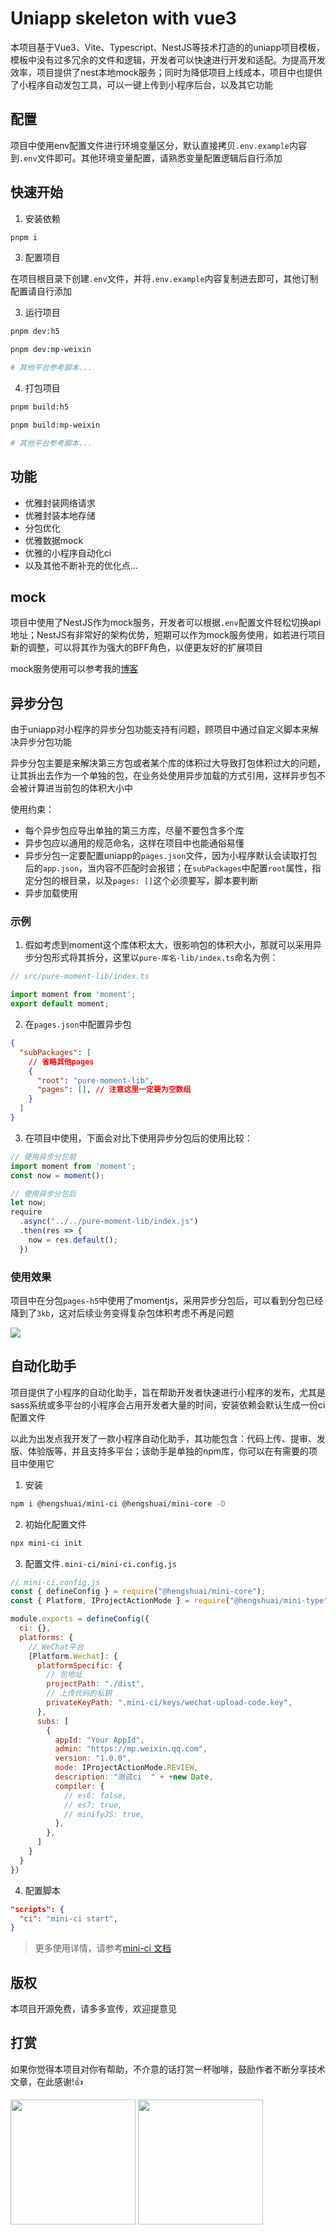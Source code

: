 # Uniapp skeleton with vue3 

本项目基于Vue3、Vite、Typescript、NestJS等技术打造的的uniapp项目模板，模板中没有过多冗余的文件和逻辑，开发者可以快速进行开发和适配。为提高开发效率，项目提供了nest本地mock服务；同时为降低项目上线成本，项目中也提供了小程序自动发包工具，可以一键上传到小程序后台，以及其它功能

## 配置
项目中使用env配置文件进行环境变量区分，默认直接拷贝`.env.example`内容到`.env`文件即可。其他环境变量配置，请熟悉变量配置逻辑后自行添加

## 快速开始

1. 安装依赖
```sh
pnpm i
```

3. 配置项目

在项目根目录下创建`.env`文件，并将`.env.example`内容复制进去即可，其他订制配置请自行添加

3. 运行项目
```sh
pnpm dev:h5

pnpm dev:mp-weixin

# 其他平台参考脚本...
```

4. 打包项目
```sh
pnpm build:h5

pnpm build:mp-weixin

# 其他平台参考脚本...
```

## 功能
- 优雅封装网络请求
- 优雅封装本地存储
- 分包优化
- 优雅数据mock
- 优雅的小程序自动化ci
- 以及其他不断补充的优化点...

## mock
项目中使用了NestJS作为mock服务，开发者可以根据`.env`配置文件轻松切换api地址；NestJS有非常好的架构优势，短期可以作为mock服务使用，如若进行项目新的调整，可以将其作为强大的BFF角色，以便更友好的扩展项目

mock服务使用可以参考我的[博客](https://blog.usword.cn/frontend/nestjs/base.html)

## 异步分包
由于uniapp对小程序的异步分包功能支持有问题，顾项目中通过自定义脚本来解决异步分包功能

异步分包主要是来解决第三方包或者某个库的体积过大导致打包体积过大的问题，让其拆出去作为一个单独的包，在业务处使用异步加载的方式引用，这样异步包不会被计算进当前包的体积大小中

使用约束：
- 每个异步包应导出单独的第三方库，尽量不要包含多个库
- 异步包应以通用的规范命名，这样在项目中也能通俗易懂
- 异步分包一定要配置uniapp的`pages.json`文件，因为小程序默认会读取打包后的`app.json`，当内容不匹配时会报错；在`subPackages`中配置`root`属性，指定分包的根目录，以及`pages: []`这个必须要写，脚本要判断
- 异步加载使用

### 示例
1. 假如考虑到moment这个库体积太大，很影响包的体积大小，那就可以采用异步分包形式将其拆分，这里以`pure-库名-lib/index.ts`命名为例：

```ts
// src/pure-moment-lib/index.ts

import moment from 'moment';
export default moment;
```

2. 在`pages.json`中配置异步包
```json
{
  "subPackages": [
    // 省略其他pages
    {
      "root": "pure-moment-lib",
      "pages": [], // 注意这里一定要为空数组
    }
  ]
}
```

3. 在项目中使用，下面会对比下使用异步分包后的使用比较：
```ts
// 使用异步分包前
import moment from 'moment';
const now = moment();

// 使用异步分包后
let now;
require
  .async("../../pure-moment-lib/index.js")
  .then(res => {
    now = res.default();
  })
```

### 使用效果
项目中在分包`pages-h5`中使用了momentjs，采用异步分包后，可以看到分包已经降到了`3kb`，这对后续业务变得复杂包体积考虑不再是问题

![](https://ihengshuai-demo1.oss-cn-beijing.aliyuncs.com/mp-bundler-analyzer.png)

## 自动化助手
项目提供了小程序的自动化助手，旨在帮助开发者快速进行小程序的发布，尤其是sass系统或多平台的小程序会占用开发者大量的时间，安装依赖会默认生成一份ci配置文件

以此为出发点我开发了一款小程序自动化助手，其功能包含：代码上传、提审、发版、体验版等，并且支持多平台；该助手是单独的npm库，你可以在有需要的项目中使用它

1. 安装
```sh
npm i @hengshuai/mini-ci @hengshuai/mini-core -D 
```

2. 初始化配置文件
```sh
npx mini-ci init
```

3. 配置文件`.mini-ci/mini-ci.config.js`
```js
// mini-ci.config.js
const { defineConfig } = require("@hengshuai/mini-core");
const { Platform, IProjectActionMode } = require("@hengshuai/mini-type");

module.exports = defineConfig({
  ci: {},
  platforms: {
    // WeChat平台
    [Platform.Wechat]: {
      platformSpecific: {
        // 包地址
        projectPath: "./dist",
        // 上传代码的私钥
        privateKeyPath: ".mini-ci/keys/wechat-upload-code.key",
      },
      subs: [
        {
          appId: "Your AppId",
          admin: "https://mp.weixin.qq.com",
          version: "1.0.0",
          mode: IProjectActionMode.REVIEW,
          description: "测试ci  " + +new Date,
          compiler: {
            // es6: false,
            // es7: true,
            // minifyJS: true,
          },
        },
      ]
    }
  }
})
```

4. 配置脚本
```package.json
"scripts": {
  "ci": "mini-ci start",
}
```

> 更多使用详情，请参考[mini-ci 文档](https://github.com/ihengshuai/mini-ci)

## 版权
本项目开源免费，请多多宣传，欢迎提意见

## 打赏
如果你觉得本项目对你有帮助，不介意的话打赏一杯咖啡，鼓励作者不断分享技术文章，在此感谢!:thumbsup:

<div>
<img src="https://ihengshuai-demo1.oss-cn-beijing.aliyuncs.com/005HV6Avgy1h72anu40usj30dw0dw40j.jpg" width=200>
<img src="https://ihengshuai-demo1.oss-cn-beijing.aliyuncs.com/005HV6Avgy1h72ap99ym1j30b40b4abq.jpg" width=200>
</div>